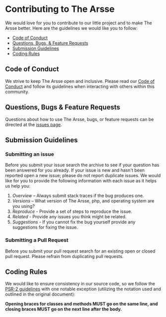 [a]: https://code.mensbeam.com/MensBeam/Policy/src/master/CODE-OF-CONDUCT.md
[b]: https://code.mensbeam.com/MensBeam/arsse/issues
[c]: http://www.php-fig.org/psr/psr-2/

# Contributing to The Arsse

We would love for you to contribute to our little project and to make The Arsse better. Here are the guidelines we would like you to follow:

* [Code of Conduct](#code-of-conduct)
* [Questions, Bugs, & Feature Requests](#questions-bugs-features)
* [Submission Guidelines](#submission-guidelines)
* [Coding Rules](#coding-rules)

## <a name="code-of-conduct"></a> Code of Conduct

We strive to keep The Arsse open and inclusive. Please read our [Code of Conduct][a] and follow its guidelines when interacting with others within this community.

## <a name="questions-issues-bugs-features"></a> Questions, Bugs & Feature Requests

Questions about how to use The Arsse, bugs, or feature requests can be directed at the [issues page][b].

## <a name="submission-guidelines"></a> Submission Guidelines

### Submitting an issue

Before you submit your issue search the archive to see if your question has been answered for you already. If your issue is new and hasn't been reported open a new issue; please do not report duplicate issues. We would like for you to provide the following information with each issue as it helps us help you:

1. *Overview* – Always submit stack traces if the bug produces one.
2. *Versions* – What version of The Arsse, php, and operating system are you using?
3. *Reproduce* - Provide a set of steps to reproduce the issue.
4. *Related* - Provide any issues you think might be related.
5. *Suggestions* - If you cannot fix the bug yourself provide any suggestions for fixing the issue.

### Submitting a Pull Request

Before you submit your pull request search for an existing open or closed pull request. Please refrain from duplicating pull requests.

## <a name="coding-rules"></a> Coding Rules

We would like to ensure consistency in our source code, so we follow the [PSR-2 guidelines][c] with one notable exception (utilizing the notation used and outlined in the original document):

**Opening braces for classes and methods MUST go on the same line, and closing braces MUST go on the next line after the body.**

